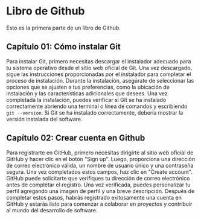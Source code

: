 # Libro de Github

Esto es la primera parte de un libro de Github.

## Capítulo 01: Cómo instalar Git

Para instalar Git, primero necesitas descargar el instalador adecuado para tu sistema operativo desde el sitio web oficial de Git. Una vez descargado, sigue las instrucciones proporcionadas por el instalador para completar el proceso de instalación. Durante la instalación, asegúrate de seleccionar las opciones que se ajusten a tus preferencias, como la ubicación de instalación y las características adicionales que desees. Una vez completada la instalación, puedes verificar si Git se ha instalado correctamente abriendo una terminal o línea de comandos y escribiendo `git --version`. Si Git se ha instalado correctamente, debería mostrar la versión instalada del software.

## Capítulo 02: Crear cuenta en Github

Para registrarte en GitHub, primero necesitas dirigirte al sitio web oficial de GitHub y hacer clic en el botón "Sign up". Luego, proporciona una dirección de correo electrónico válida, un nombre de usuario único y una contraseña segura. Una vez completados estos campos, haz clic en "Create account". GitHub puede solicitarte que verifiques tu dirección de correo electrónico antes de completar el registro. Una vez verificada, puedes personalizar tu perfil agregando una imagen de perfil y una breve descripción. Después de completar estos pasos, habrás registrado exitosamente una cuenta en GitHub y estarás listo para comenzar a colaborar en proyectos y contribuir al mundo del desarrollo de software.